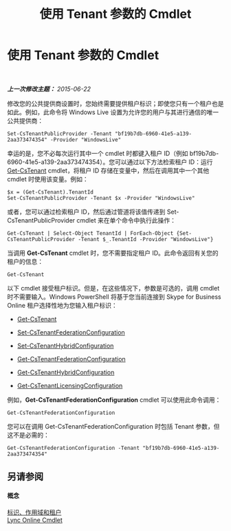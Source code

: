 ﻿---
title: 使用 Tenant 参数的 Cmdlet
TOCTitle: 使用 Tenant 参数的 Cmdlet
ms:assetid: e7fe7c12-fbe0-49c1-9e8c-eef6958f27d0
ms:mtpsurl: https://technet.microsoft.com/zh-cn/library/Dn362850(v=OCS.15)
ms:contentKeyID: 56271213
ms.date: 06/02/2017
mtps_version: v=OCS.15
ms.translationtype: HT
---

# 使用 Tenant 参数的 Cmdlet

 

_**上一次修改主题：** 2015-06-22_

修改您的公共提供商设置时，您始终需要提供租户标识；即使您只有一个租户也是如此。例如，此命令将 Windows Live 设置为允许您的用户与其进行通信的唯一公共提供商：

    Set-CsTenantPublicProvider -Tenant "bf19b7db-6960-41e5-a139-2aa373474354" -Provider "WindowsLive"

幸运的是，您不必每次运行其中一个 cmdlet 时都键入租户 ID（例如 bf19b7db-6960-41e5-a139-2aa373474354）。您可以通过以下方法检索租户 ID：运行 [Get-CsTenant](get-cstenant.md) cmdlet，将租户 ID 存储在变量中，然后在调用其中一个其他 cmdlet 时使用该变量。例如：

    $x = (Get-CsTenant).TenantId
    Set-CsTenantPublicProvider -Tenant $x -Provider "WindowsLive"

或者，您可以通过检索租户 ID，然后通过管道将该值传递到 Set-CsTenantPublicProvider cmdlet 来在单个命令中执行此操作：

    Get-CsTenant | Select-Object TenantId | ForEach-Object {Set-CsTenantPublicProvider -Tenant $_.TenantId -Provider "WindowsLive"}

当调用 **Get-CsTenant** cmdlet 时，您不需要指定租户 ID。此命令返回有关您的租户的信息：

    Get-CsTenant

以下 cmdlet 接受租户标识。但是，在这些情况下，参数是可选的，调用 cmdlet 时不需要输入。Windows PowerShell 将基于您当前连接到 Skype for Business Online 租户选择性地为您输入租户标识：

  - [Get-CsTenant](get-cstenant.md)

  - [Set-CsTenantFederationConfiguration](set-cstenantfederationconfiguration.md)

  - [Set-CsTenantHybridConfiguration](set-cstenanthybridconfiguration.md)

  - [Get-CsTenantFederationConfiguration](get-cstenantfederationconfiguration.md)

  - [Get-CsTenantHybridConfiguration](get-cstenanthybridconfiguration.md)

  - [Get-CsTenantLicensingConfiguration](get-cstenantlicensingconfiguration.md)

例如，**Get-CsTenantFederationConfiguration** cmdlet 可以使用此命令调用：

    Get-CsTenantFederationConfiguration

您可以在调用 Get-CsTenantFederationConfiguration 时包括 Tenant 参数，但这不是必需的：

    Get-CsTenantFederationConfiguration -Tenant "bf19b7db-6960-41e5-a139-2aa373474354"

## 另请参阅

#### 概念

[标识、作用域和租户](identities-scopes-and-tenants-in-skype-for-business-online.md)  
[Lync Online Cmdlet](the-skype-for-business-online-cmdlets.md)

